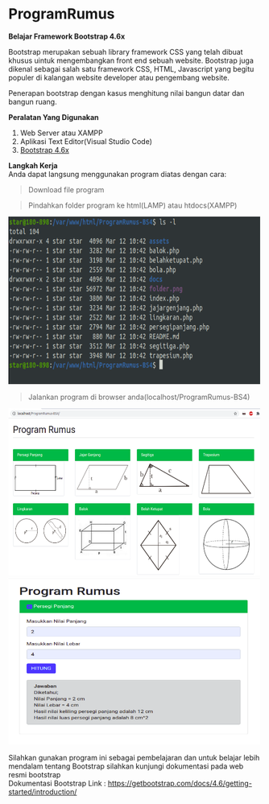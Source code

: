 # ProgramRumus

<b>Belajar Framework Bootstrap 4.6x</b>

Bootstrap merupakan sebuah library framework CSS yang telah dibuat khusus uintuk mengembangkan front end sebuah website. Bootstrap juga dikenal sebagai salah satu framework CSS, HTML, Javascript yang begitu populer di kalangan website developer atau pengembang website.

Penerapan bootstrap dengan kasus menghitung nilai bangun datar dan bangun ruang.

<b>Peralatan Yang Digunakan</b><br>
1. Web Server atau XAMPP
2. Aplikasi Text Editor(Visual Studio Code)
3. <a href="https://getbootstrap.com/">Bootstrap 4.6x </a>

<b>Langkah Kerja</b><br>
Anda dapat langsung menggunakan program diatas dengan cara:
<blockquote class="tr_bq">
Download file program&nbsp;</blockquote>
<blockquote class="tr_bq">
Pindahkan folder program ke html(LAMP) atau htdocs(XAMPP)&nbsp;</blockquote>
<img src="docs/folder1.png" width="500" height="333">
<blockquote class="tr_bq">
Jalankan program di browser anda(localhost/ProgramRumus-BS4)&nbsp;</blockquote>
<img src="docs/utama.png" width="500" height="333">
<img src="docs/program.png" width="500" height="333">

Silahkan gunakan program ini sebagai pembelajaran dan untuk belajar lebih mendalam tentang Bootstrap silahkan kunjungi dokumentasi pada web resmi bootstrap<br>
Dokumentasi Bootstrap Link : https://getbootstrap.com/docs/4.6/getting-started/introduction/
